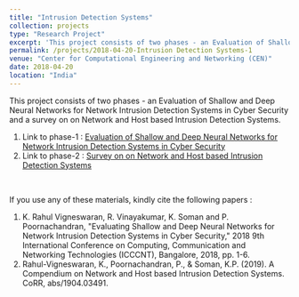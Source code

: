 ```yaml
---
title: "Intrusion Detection Systems"
collection: projects
type: "Research Project"
excerpt: 'This project consists of two phases - an Evaluation of Shallow and Deep Neural Networks for Network Intrusion Detection Systems in Cyber Security and a survey on on Network and Host based Intrusion Detection Systems.'
permalink: /projects/2018-04-20-Intrusion Detection Systems-1
venue: "Center for Computational Engineering and Networking (CEN)"
date: 2018-04-20
location: "India"
---
```


This project consists of two phases - an Evaluation of Shallow and Deep Neural Networks for Network Intrusion Detection Systems in Cyber Security and a survey on on Network and Host based Intrusion Detection Systems.
1. Link to phase-1 : [Evaluation of Shallow and Deep Neural Networks for Network Intrusion Detection Systems in Cyber Security](https://rahulvigneswaran.github.io/posts/2019/01/2018-04-20-Intrusion%20Detection%20Systems-1/)
2. Link to phase-2 : [Survey on on Network and Host based Intrusion Detection Systems](https://rahulvigneswaran.github.io/posts/2019/01/2018-07-20-Intrusion%20Detection%20Systems-2/)
<br/>

If you use any of these materials, kindly cite the following papers :

1. K. Rahul Vigneswaran, R. Vinayakumar, K. Soman and P. Poornachandran, "Evaluating Shallow and Deep Neural Networks for Network Intrusion Detection Systems in Cyber Security," 2018 9th International Conference on Computing, Communication and Networking Technologies (ICCCNT), Bangalore, 2018, pp. 1-6.
2. Rahul-Vigneswaran, K., Poornachandran, P., & Soman, K.P. (2019). A Compendium on Network and Host based Intrusion Detection Systems. CoRR, abs/1904.03491.

